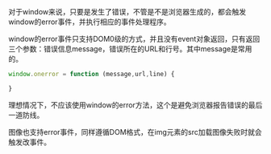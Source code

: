 对于window来说，只要是发生了错误，不管是不是浏览器生成的，都会触发window的error事件，并执行相应的事件处理程序。

window的error事件只支持DOM0级的方式，并且没有event对象返回，只有返回三个参数：错误信息message，错误所在的URL和行号。其中message是常用的。

```js
window.onerror = function (message,url,line) {

} 
```

理想情况下，不应该使用window的error方法，这个是避免浏览器报告错误的最后一道防线。

图像也支持error事件，同样遵循DOM格式，在img元素的src加载图像失败时就会触发改事件。



